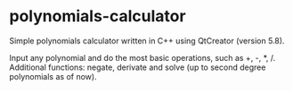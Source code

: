 # polynomials-calculator
Simple polynomials calculator written in C++ using QtCreator (version 5.8).

Input any polynomial and do the most basic operations, such as +, -, *, /.  
Additional functions: negate, derivate and solve (up to second degree polynomials as of now).
